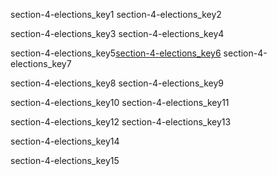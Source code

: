 section-4-elections_key1
section-4-elections_key2


section-4-elections_key3
section-4-elections_key4


section-4-elections_key5[section-4-elections_key6](https://goo.gl/forms/5MgDqDviAdSvI1s12)
section-4-elections_key7

section-4-elections_key8
section-4-elections_key9


section-4-elections_key10
section-4-elections_key11


section-4-elections_key12
section-4-elections_key13


section-4-elections_key14


section-4-elections_key15

